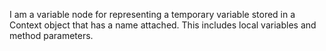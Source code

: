 I am a variable node for representing a  temporary  variable stored in a  Context object that has a name attached. This includes  local variables and method parameters.